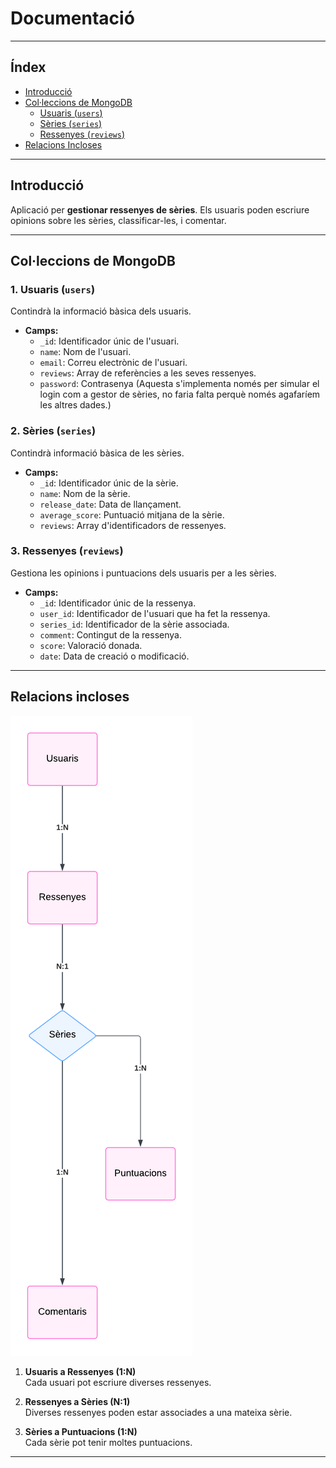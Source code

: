 # Documentació
---
## Índex
- [Introducció](#introducció)
- [Col·leccions de MongoDB](#colleccions-de-mongodb)
  - [Usuaris (`users`)](#1-usuaris-users)
  - [Sèries (`series`)](#2-sèries-series)
  - [Ressenyes (`reviews`)](#3-ressenyes-reviews)
- [Relacions Incloses](#relacions-incloses)
---


## Introducció
Aplicació per **gestionar ressenyes de sèries**. Els usuaris poden escriure opinions sobre les sèries, classificar-les, i comentar. 

---


## Col·leccions de MongoDB

### 1. **Usuaris (`users`)**
Contindrà la informació bàsica dels usuaris.
- **Camps:**
  - `_id`: Identificador únic de l'usuari.
  - `name`: Nom de l'usuari.
  - `email`: Correu electrònic de l'usuari.
  - `reviews`: Array de referències a les seves ressenyes.
  - `password`: Contrasenya (Aquesta s'implementa només per simular el login com a gestor de sèries, no faria falta perquè només agafaríem les altres dades.)



### 2. **Sèries (`series`)**
Contindrà informació bàsica de les sèries.
- **Camps:**
  - `_id`: Identificador únic de la sèrie.
  - `name`: Nom de la sèrie.
  - `release_date`: Data de llançament.
  - `average_score`: Puntuació mitjana de la sèrie.
  - `reviews`: Array d'identificadors de ressenyes.



### 3. **Ressenyes (`reviews`)**
Gestiona les opinions i puntuacions dels usuaris per a les sèries.
- **Camps:**
  - `_id`: Identificador únic de la ressenya.
  - `user_id`: Identificador de l'usuari que ha fet la ressenya.
  - `series_id`: Identificador de la sèrie associada.
  - `comment`: Contingut de la ressenya.
  - `score`: Valoració donada.
  - `date`: Data de creació o modificació.

---

## Relacions incloses

![Relació BD](RelacioBD.png)

1. **Usuaris a Ressenyes (1:N)**  
   Cada usuari pot escriure diverses ressenyes.

2. **Ressenyes a Sèries (N:1)**  
   Diverses ressenyes poden estar associades a una mateixa sèrie.

3. **Sèries a Puntuacions (1:N)**  
   Cada sèrie pot tenir moltes puntuacions.
---

